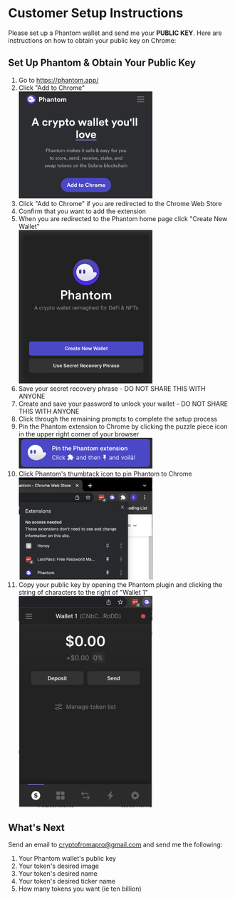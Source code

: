 # Customer Setup Instructions
Please set up a Phantom wallet and send me your **PUBLIC KEY**. Here are instructions on how to obtain your public key on Chrome:

## Set Up Phantom & Obtain Your Public Key
1. Go to https://phantom.app/
1. Click "Add to Chrome" <br><img src="1.png" width=300/>
1. Click "Add to Chrome" if you are redirected to the Chrome Web Store
1. Confirm that you want to add the extension
1. When you are redirected to the Phantom home page click "Create New Wallet" <br><img src="2.png" width=300/>
1. Save your secret recovery phrase - DO NOT SHARE THIS WITH ANYONE
1. Create and save your password to unlock your wallet - DO NOT SHARE THIS WITH ANYONE
1. Click through the remaining prompts to complete the setup process
1. Pin the Phantom extension to Chrome by clicking the puzzle piece icon in the upper right corner of your browser <br><img src="3.png" width=300/>  
1. Click Phantom's thumbtack icon to pin Phantom to Chrome <br><img src="4.png" width=300/>
1. Copy your public key by opening the Phantom plugin and clicking the string of characters to the right of "Wallet 1" <br><img src="5.png" width=300/>

## What's Next
Send an email to cryptofromapro@gmail.com and send me the following:
1. Your Phantom wallet's public key
1. Your token's desired image
1. Your token's desired name
1. Your token's desired ticker name
1. How many tokens you want (ie ten billion)
